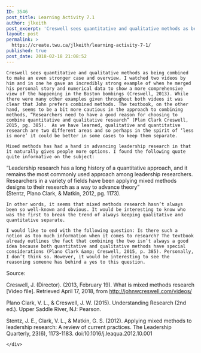 ```yaml
---
ID: 3546
post_title: Learning Activity 7.1
author: jlkeith
post_excerpt: 'Creswell sees quantitative and qualitative methods as being combined to make an even stronger case and overview. I watched two videos by him and in one he gave an incredibly strong example of when he merged his personal story and numerical data to show a more comprehensive view of the happening in the Boston bombings [&hellip;]'
layout: post
permalink: >
  https://create.twu.ca/jlkeith/learning-activity-7-1/
published: true
post_date: 2018-02-18 21:08:52
---
```

<pre><code>Creswell sees quantitative and qualitative methods as being combined to make an even stronger case and overview. I watched two videos by him and in one he gave an incredibly strong example of when he merged his personal story and numerical data to show a more comprehensive view of the happening in the Boston bombings (Creswell, 2013). While there were many other examples given throughout both videos it was clear that John prefers combined methods. The textbook, on the other hand, seems to be a bit more cautious in the approach to combining methods, “Researchers need to have a good reason for choosing to combine quantitative and qualitative research” (Plan Clark Creswell, 2015, pg. 385).  As we have learned, qualitative and quantitative research are two different areas and so perhaps in the spirit of ‘less is more’ it could be better in some cases to keep them separate.

Mixed methods has had a hand in advancing leadership research in that it naturally gives people more options. I found the following quote quite informative on the subject:
</code></pre>

“Leadership research has a long history of a quantitative approach, and it remains the most commonly used approach among leadership researchers. Researchers in a variety of fields have been applying mixed methods designs to their research as a way to advance theory”<br />
(Stentz, Plano Clark, &amp; Matkin, 2012, pg. 1173).

<pre><code>In other words, it seems that mixed methods research hasn’t always been so well-known and obvious. It would be interesting to know who was the first to break the trend of always keeping qualitative and quantitative separate. 

I would like to end with the following question: Is there such a notion as too much information when it comes to research? The textbook already outlines the fact that combining the two isn’t always a good idea because both quantitative and qualitative methods have special considerations (Plano Clark &amp;amp; Creswell, 2015, p. 385). Personally, I don’t think so. However, it would be interesting to see the reasoning someone has behind a yes to this question.
</code></pre>

Source:

Creswell, J. (Director). (2013, February 19). What is mixed methods research [Video file]. Retrieved April 17, 2018, from http://johnwcreswell.com/videos/

Plano Clark, V. L., &amp; Creswell, J. W. (2015). Understanding Research (2nd ed.). Upper Saddle River, NJ: Pearson.

Stentz, J. E., Clark, V. L., &amp; Matkin, G. S. (2012). Applying mixed methods to leadership research: A review of current practices. The Leadership Quarterly, 23(6), 1173-1183. doi:10.1016/j.leaqua.2012.10.001

<div id="themify_builder_content-84" data-postid="84" class="themify_builder_content themify_builder_content-84 themify_builder">

    </div>

<!-- /themify_builder_content -->